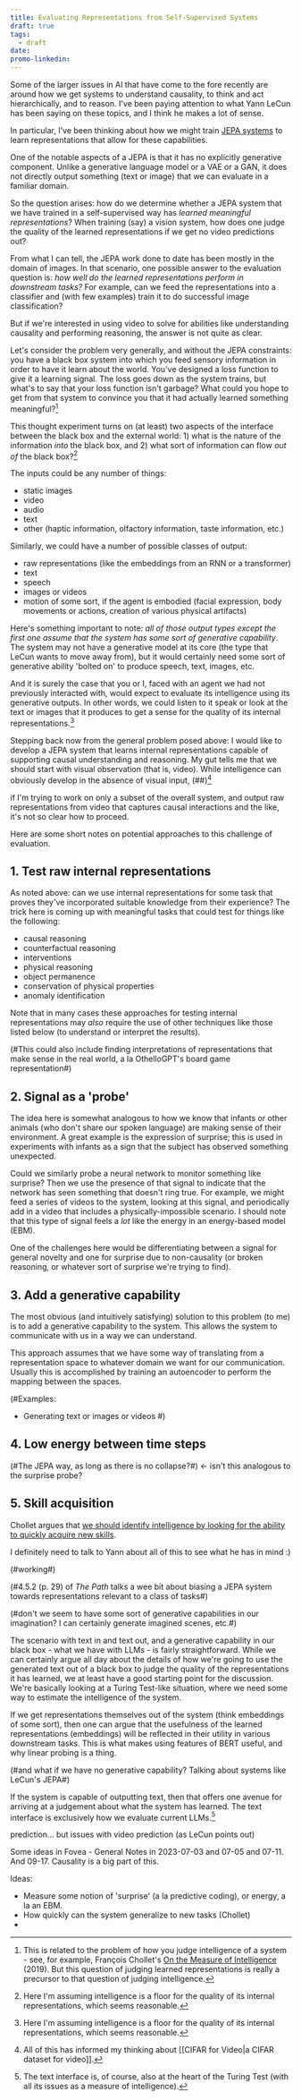 ```yaml
---
title: Evaluating Representations from Self-Supervised Systems
draft: true
tags:
  - draft
date: 
promo-linkedin:
---
```

Some of the larger issues in AI that have come to the fore recently are around how we get systems to understand causality, to think and act hierarchically, and to reason. I've been paying attention to what Yann LeCun has been saying on these topics, and I think he makes a lot of sense.

In particular, I've been thinking about how we might train [JEPA systems](https://openreview.net/forum?id=BZ5a1r-kVsf) to learn representations that allow for these capabilities.

One of the notable aspects of a JEPA is that it has no explicitly generative component. Unlike a generative language model or a VAE or a GAN, it does not directly output something (text or image) that we can evaluate in a familiar domain.

So the question arises: how do we determine whether a JEPA system that we have trained in a self-supervised way has *learned meaningful representations*?  When training (say) a vision system, how does one judge the quality of the learned representations if we get no video predictions out?

From what I can tell, the JEPA work done to date has been mostly in the domain of images. In that scenario, one possible answer to the evaluation question is: *how well do the learned representations perform in downstream tasks?* For example, can we feed the representations into a classifier and (with few examples) train it to do successful image classification?

But if we're interested in using video to solve for abilities like understanding causality and performing reasoning, the answer is not quite as clear.

Let's consider the problem very generally, and without the JEPA constraints: you have a black box system into which you feed sensory information in order to have it learn about the world. You've designed a loss function to give it a learning signal. The loss goes down as the system trains, but what's to say that your loss function isn't garbage? What could you hope to get from that system to convince you that it had actually learned something meaningful?[^2]

This thought experiment turns on (at least) two aspects of the interface between the black box and the external world: 1) what is the nature of the information *into* the black box, and 2) what sort of information can flow *out of* the black box?[^3]

The inputs could be any number of things:
- static images
- video
- audio
- text
- other (haptic information, olfactory information, taste information, etc.)

Similarly, we could have a number of possible classes of output:
- raw representations (like the embeddings from an RNN or a transformer)
- text
- speech
- images or videos
- motion of some sort, if the agent is embodied (facial expression, body movements or actions, creation of various physical artifacts)

Here's something important to note: *all of those output types except the first one assume that the system has some sort of generative capability*. The system may not have a generative model at its core (the type that LeCun wants to move away from), but it would certainly need some sort of generative ability 'bolted on' to produce speech, text, images, etc.

And it is surely the case that you or I, faced with an agent we had not previously interacted with, would expect to evaluate its intelligence using its generative outputs. In other words, we could listen to it speak or look at the text or images that it produces to get a sense for the quality of its internal representations.[^3]

Stepping back now from the general problem posed above: I would like to develop a JEPA system that learns internal representations capable of supporting causal understanding and reasoning. My gut tells me that we should start with visual observation (that is, video). While intelligence can obviously develop in the absence of visual input, (##)[^4]


if I'm trying to work on only a subset of the overall system, and output raw representations from video that captures causal interactions and the like, it's not so clear how to proceed.

Here are some short notes on potential approaches to this challenge of evaluation.

## 1. Test raw internal representations

As noted above: can we use internal representations for some task that proves they've incorporated suitable knowledge from their experience? The trick here is coming up with meaningful tasks that could test for things like the following:
- causal reasoning
- counterfactual reasoning
- interventions
- physical reasoning
- object permanence
- conservation of physical properties
- anomaly identification



Note that in many cases these approaches for testing internal representations may *also* require the use of other techniques like those listed below (to understand or interpret the results).

(#This could also include finding interpretations of representations that make sense in the real world, a la OthelloGPT's board game representation#)

## 2. Signal as a 'probe'

The idea here is somewhat analogous to how we know that infants or other animals (who don't share our spoken language) are making sense of their environment. A great example is the expression of surprise; this is used in experiments with infants as a sign that the subject has observed something unexpected.

Could we similarly probe a neural network to monitor something like surprise? Then we use the presence of that signal to indicate that the network has seen something that doesn't ring true. For example, we might feed a series of videos to the system, looking at this signal, and periodically add in a video that includes a physically-impossible scenario. I should note that this type of signal feels a *lot* like the energy in an energy-based model (EBM).

One of the challenges here would be differentiating between a signal for general novelty and one for surprise due to non-causality (or broken reasoning, or whatever sort of surprise we're trying to find).

## 3. Add a generative capability

The most obvious (and intuitively satisfying) solution to this problem (to me) is to add a generative capability to the system. This allows the system to communicate with us in a way we can understand.

This approach assumes that we have some way of translating from a representation space to whatever domain we want for our communication. Usually this is accomplished by training an autoencoder to perform the mapping between the spaces.

(#Examples:
- Generating text or images or videos
#)

## 4. Low energy between time steps

(#The JEPA way, as long as there is no collapse?#) <- isn't this analogous to the surprise probe?

## 5. Skill acquisition

Chollet argues that [we should identify intelligence by looking for the ability to quickly acquire new skills](https://arxiv.org/abs/1911.01547).


I definitely need to talk to Yann about all of this to see what he has in mind :)



(#working#)

(#4.5.2 (p. 29) of *The Path* talks a wee bit about biasing a JEPA system towards representations relevant to a class of tasks#)

(#don't we seem to have some sort of generative capabilities in our imagination? I can certainly generate imagined scenes, etc.#)

The scenario with text in and text out, and a generative capability in our black box - what we have with LLMs - is fairly straightforward. While we can certainly argue all day about the details of how we're going to use the generated text out of a black box to judge the quality of the representations it has learned, we at least have a good starting point for the discussion. We're basically looking at a Turing Test-like situation, where we need some way to estimate the intelligence of the system.


If we get representations themselves out of the system (think embeddings of some sort), then one can argue that the usefulness of the learned representations (embeddings) will be reflected in their utility in various downstream tasks. This is what makes using features of BERT useful, and why linear probing is a thing.

(#and what if we have no generative capability? Talking about systems like LeCun's JEPA#)

If the system is capable of outputting text, then that offers one avenue for arriving at a judgement about what the system has learned. The text interface is exclusively how we evaluate current LLMs.[^5]



prediction... but issues with video prediction (as LeCun points out)

Some ideas in Fovea - General Notes in 2023-07-03 and 07-05 and 07-11. And 09-17. Causality is a big part of this.

Ideas:
- Measure some notion of 'surprise' (a la predictive coding), or energy, a la an EBM.
- How quickly can the system generalize to new tasks (Chollet)
- 



[^2]: This is related to the problem of how you judge intelligence of a system - see, for example, François Chollet's [On the Measure of Intelligence](https://arxiv.org/abs/1911.01547) (2019). But this question of judging learned representations is really a precursor to that question of judging intelligence.

[^3]: Here I'm assuming intelligence is a floor for the quality of its internal representations, which seems reasonable.

[^3]: There's also a question about whether information into the system is in any way conditional on the outputs of the system. In other words, is there a feedback loop between the output of the system and what it receives back? Here I'm assuming there is no feedback; but if there is, it begins looking like a reinforcement learning problem.

[^4]: All of this has informed my thinking about [[CIFAR for Video|a CIFAR dataset for video]].

[^5]: The text interface is, of course, also at the heart of the Turing Test (with all its issues as a measure of intelligence).